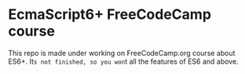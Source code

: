 # EcmaScript6+ FreeCodeCamp course
This repo is made under working on FreeCodeCamp.org course about ES6+.
It`s not finished, so you won`t all the features of ES6 and above.
